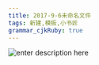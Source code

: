 ```yaml
---
title: 2017-9-6未命名文件 
tags: 新建,模板,小书匠
grammar_cjkRuby: true
---
```



![enter description here][1]


  [1]: https://i.loli.net/2017/09/06/59aff237c26e8.jpg
